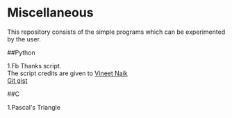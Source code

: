 # Miscellaneous
This repository consists of the simple programs which can be experimented by the user.

##Python  

1.Fb Thanks script.  
The script credits are given to [Vineet Naik](https://github.com/naiquevin)  
[Git gist](https://gist.github.com/naiquevin/5066745)  

##C  

1.Pascal's Triangle
